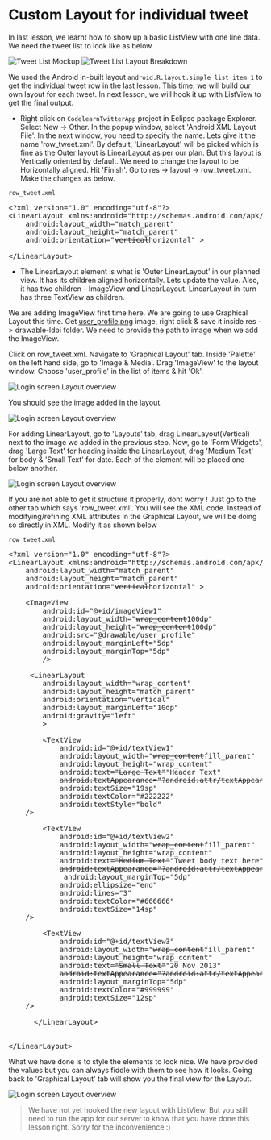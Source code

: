 # Custom Layout for individual tweet

In last lesson, we learnt how to show up a basic ListView with one line data. We need the tweet list to look like as below 

![Tweet List Mockup](/assets/twitter-client/row-tweet-screenshot.png "Tweet List Mockup")
![Tweet List Layout Breakdown](/assets/twitter-client/row-tweet-layout-breakdown.png "Tweet List Layout Breakdown")

We used the Android in-built layout `android.R.layout.simple_list_item_1` to get the individual tweet row in the last lesson. This time, we will build our own layout for each tweet. In next lesson, we will hook it up with ListView to get the final output.

* Right click on `CodelearnTwitterApp` project in Eclipse package Explorer. Select New -> Other. In the popup window, select 'Android XML Layout File'. In the next window, you need to specify the name. Lets give it the name 'row_tweet.xml'. By default, 'LinearLayout' will be picked which is fine as the Outer layout is LinearLayout as per our plan. But this layout is Vertically oriented by default. We need to change the layout to be Horizontally aligned. Hit 'Finish'. Go to res -> layout -> row_tweet.xml. Make the changes as below.

`row_tweet.xml`
<pre>
&lt;?xml version="1.0" encoding="utf-8"?&gt;
&lt;LinearLayout xmlns:android="http://schemas.android.com/apk/res/android"
    android:layout_width="match_parent"
    android:layout_height="match_parent"
    android:orientation="<strike>vertical</strike><span class="highlight">horizontal</span>" &gt;
    
&lt;/LinearLayout&gt;
</pre>

* The LinearLayout element is what is 'Outer LinearLayout' in our planned view. It has its children aligned horizontally. Lets update the value. Also, it has two children - ImageView and LinearLayout. LinearLayout in-turn has three TextView as children.

We are adding ImageView first time here. We are going to use Graphical Layout this time. Get [user_profile.png](/assets/user_profile.png) image, right click & save it inside res -> drawable-ldpi folder. We need to provide the path to image when we add the ImageView.

Click on row_tweet.xml. Navigate to 'Graphical Layout' tab. Inside 'Palette' on the left hand side, go to 'Image & Media'. Drag 'ImageView' to the layout window. Choose 'user_profile' in the list of items & hit 'Ok'.

![Login screen Layout overview](/assets/twitter-client/image_selection.png)

You should see the image added in the layout. 

![Login screen Layout overview](/assets/twitter-client/image_view.png)

For adding LinearLayout, go to 'Layouts' tab, drag LinearLayout(Vertical) next to the image we added in the previous step. 
Now, go to 'Form Widgets', drag 'Large Text' for heading inside the LinearLayout, drag 'Medium Text' for body & 'Small Text' for date. Each of the element will be placed one below another. 

![Login screen Layout overview](/assets/twitter-client/vertical_text_align.png)

If you are not able to get it structure it properly, dont worry ! Just go to the other tab which says 'row_tweet.xml'. You will see the XML code. Instead of modifying/refining XML attributes in the Graphical Layout, we will be doing so directly in XML. Modify it as shown below 

`row_tweet.xml`
<pre>
&lt;?xml version="1.0" encoding="utf-8"?&gt;
&lt;LinearLayout xmlns:android="http://schemas.android.com/apk/res/android"
    android:layout_width="match_parent"
    android:layout_height="match_parent"
    android:orientation="<strike>vertical</strike><span class="highlight">horizontal</span>" &gt;

    &lt;ImageView
        android:id="@+id/imageView1"
        android:layout_width="<strike>wrap_content</strike><span class='highlight'>100dp</span>"
        android:layout_height="<strike>wrap_content</strike><span class='highlight'>100dp</span>"
        android:src="@drawable/user_profile"
		<span class="highlight">android:layout_marginLeft="5dp"
        android:layout_marginTop="5dp"</span>
		/&gt;

	 &lt;LinearLayout
        android:layout_width="wrap_content"
        android:layout_height="match_parent"
        android:orientation="vertical" 
		<span class="highlight">android:layout_marginLeft="10dp"
		android:gravity="left"</span>
		&gt;

        &lt;TextView
            android:id="@+id/textView1"
            android:layout_width="<strike>wrap_content</strike><span class='highlight'>fill_parent</span>"
            android:layout_height="wrap_content"
            android:text=<strike>"Large Text"</strike><span class="highlight">"Header Text"</span>
            <strike>android:textAppearance="?android:attr/textAppearanceLarge"</strike>
			<span class="highlight">android:textSize="19sp"
            android:textColor="#222222"
            android:textStyle="bold"</span>
	/&gt;

        &lt;TextView
            android:id="@+id/textView2"
            android:layout_width="<strike>wrap_content</strike><span class='highlight'>fill_parent</span>"
            android:layout_height="wrap_content"
            android:text=<strike>"Medium Text"</strike><span class="highlight">"Tweet body text here"</span>
            <strike>android:textAppearance="?android:attr/textAppearanceMedium"</strike>
			<span class="highlight"> android:layout_marginTop="5dp"
            android:ellipsize="end"
            android:lines="3"
			android:textColor="#666666"                                                
            android:textSize="14sp"</span>
	/&gt;

        &lt;TextView
            android:id="@+id/textView3"
            android:layout_width="<strike>wrap_content</strike><span class='highlight'>fill_parent</span>"
            android:layout_height="wrap_content"
            android:text=<strike>"Small Text"</strike><span class="highlight">"20 Nov 2013"</span>
            <strike>android:textAppearance="?android:attr/textAppearanceSmall"</strike>
			<span class="highlight">android:layout_marginTop="5dp"
            android:textColor="#999999"
            android:textSize="12sp"</span>
	/&gt;

      &lt;/LinearLayout&gt;


&lt;/LinearLayout&gt;
</pre>

What we have done is to style the elements to look nice. We have provided the values but you can always fiddle with them to see how it looks. Going back to 'Graphical Layout' tab will show you the final view for the Layout. 


![Login screen Layout overview](/assets/twitter-client/twitter_tweet.png)

> We have not yet hooked the new layout with ListView. But you still need to run the app for our server to know that you have done this lesson right. Sorry for the inconvenience :)

